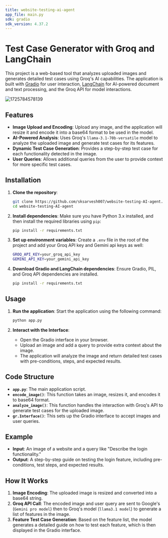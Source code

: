 ```yaml
---
title: website-testing-ai-agent
app_file: main.py
sdk: gradio
sdk_version: 4.37.2
---
```

# Test Case Generator with Groq and LangChain

This project is a web-based tool that analyzes uploaded images and generates detailed test cases using Groq's AI capabilities. The application is built with [Gradio](https://gradio.app/) for user interaction, [LangChain](https://langchain.com/) for AI-powered document and text processing, and the Groq API for model interactions.

![1725784578139](image/README/1725784578139.png)

## Features

- **Image Upload and Encoding**: Upload any image, and the application will resize it and encode it into a base64 format to be used in the model.
- **AI-Powered Analysis**: Uses Groq's `llama-3.1-70b-versatile` model to analyze the uploaded image and generate test cases for its features.
- **Dynamic Test Case Generation**: Provides a step-by-step test case for each functionality detected in the image.
- **User Queries**: Allows additional queries from the user to provide context for more specific test cases.

## Installation

1. **Clone the repository**:

   ```bash
   git clone https://github.com/sksarvesh007/website-testing-AI-agent.git
   cd website-testing-AI-agent
   ```
2. **Install dependencies**:
   Make sure you have Python 3.x installed, and then install the required libraries using `pip`:

   ```bash
   pip install -r requirements.txt
   ```
3. **Set up environment variables**:
   Create a `.env` file in the root of the project and add your Groq API key and Gemini api keys as well:

   ```bash
   GROQ_API_KEY=your_groq_api_key
   GEMINI_API_KEY=your_gemini_api_key
   ```
4. **Download Gradio and LangChain dependencies**:
   Ensure Gradio, PIL, and Groq API dependencies are installed.

   ```bash
   pip install -r requirements.txt
   ```

## Usage

1. **Run the application**:
   Start the application using the following command:

   ```bash
   python app.py
   ```
2. **Interact with the Interface**:

   - Open the Gradio interface in your browser.
   - Upload an image and add a query to provide extra context about the image.
   - The application will analyze the image and return detailed test cases with pre-conditions, steps, and expected results.

## Code Structure

- **`app.py`**: The main application script.
- **`encode_image()`**: This function takes an image, resizes it, and encodes it to base64 format.
- **`analyze_image()`**: This function handles the interaction with Groq's API to generate test cases for the uploaded image.
- **`gr.Interface()`**: This sets up the Gradio interface to accept images and user queries.

## Example

- **Input**: An image of a website and a query like "Describe the login functionality."
- **Output**: A step-by-step guide on testing the login feature, including pre-conditions, test steps, and expected results.

## How It Works

1. **Image Encoding**: The uploaded image is resized and converted into a base64 string.
2. **Groq API Call**: The encoded image and user query are sent to Google's (`Gemini pro model`) then to Groq's model (`llama3.1 model`) to generate a list of features in the image.
3. **Feature Test Case Generation**: Based on the feature list, the model generates a detailed guide on how to test each feature, which is then displayed in the Gradio interface.
